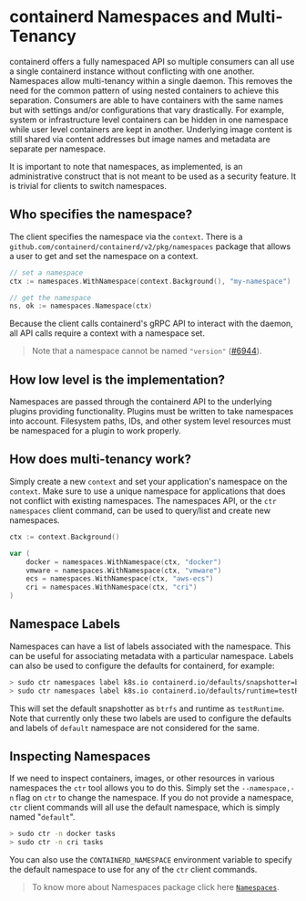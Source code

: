 # containerd Namespaces and Multi-Tenancy

containerd offers a fully namespaced API so multiple consumers can all use a single containerd instance without conflicting with one another.
Namespaces allow multi-tenancy within a single daemon. This removes the need for the common pattern of using nested containers to achieve this separation.
Consumers are able to have containers with the same names but with settings and/or configurations that vary drastically.
For example, system or infrastructure level containers can be hidden in one namespace while user level containers are kept in another.
Underlying image content is still shared via content addresses but image names and metadata are separate per namespace.

It is important to note that namespaces, as implemented, is an administrative construct that is not meant to be used as a security feature.
It is trivial for clients to switch namespaces.

## Who specifies the namespace?

The client specifies the namespace via the `context`.
There is a `github.com/containerd/containerd/v2/pkg/namespaces` package that allows a user to get and set the namespace on a context.

```go
// set a namespace
ctx := namespaces.WithNamespace(context.Background(), "my-namespace")

// get the namespace
ns, ok := namespaces.Namespace(ctx)
```

Because the client calls containerd's gRPC API to interact with the daemon, all API calls require a context with a namespace set.

> Note that a namespace cannot be named `"version"` ([#6944](https://github.com/containerd/containerd/issues/6944)).

## How low level is the implementation?

Namespaces are passed through the containerd API to the underlying plugins providing functionality.
Plugins must be written to take namespaces into account.
Filesystem paths, IDs, and other system level resources must be namespaced for a plugin to work properly.

## How does multi-tenancy work?

Simply create a new `context` and set your application's namespace on the `context`.
Make sure to use a unique namespace for applications that does not conflict with existing namespaces. The namespaces
API, or the `ctr namespaces` client command, can be used to query/list and create new namespaces.

```go
ctx := context.Background()

var (
	docker = namespaces.WithNamespace(ctx, "docker")
	vmware = namespaces.WithNamespace(ctx, "vmware")
	ecs = namespaces.WithNamespace(ctx, "aws-ecs")
	cri = namespaces.WithNamespace(ctx, "cri")
)
```

## Namespace Labels

Namespaces can have a list of labels associated with the namespace. This can be useful for associating metadata with a particular namespace.
Labels can also be used to configure the defaults for containerd, for example:

```bash
> sudo ctr namespaces label k8s.io containerd.io/defaults/snapshotter=btrfs
> sudo ctr namespaces label k8s.io containerd.io/defaults/runtime=testRuntime
```

This will set the default snapshotter as `btrfs` and runtime as `testRuntime`.
Note that currently only these two labels are used to configure the defaults and labels of `default` namespace are not considered for the same.

## Inspecting Namespaces

If we need to inspect containers, images, or other resources in various namespaces the `ctr` tool allows you to do this.
Simply set the `--namespace,-n` flag on `ctr` to change the namespace. If you do not provide a namespace, `ctr` client commands
will all use the default namespace, which is simply named "`default`".

```bash
> sudo ctr -n docker tasks
> sudo ctr -n cri tasks
```

You can also use the `CONTAINERD_NAMESPACE` environment variable to specify the default namespace to use for
any of the `ctr` client commands.  
>To know more about Namespaces package click here [`Namespaces`](https://pkg.go.dev/github.com/containerd/containerd/v2/pkg/namespaces).
